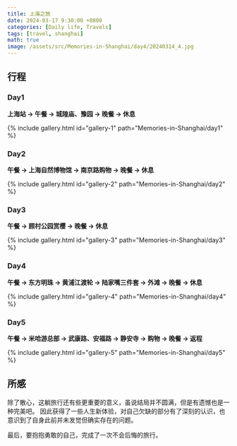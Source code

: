 ```yaml
---
title: 上海之旅
date: 2024-03-17 9:30:00 +0800
categories: [Daily life, Travels]
tags: [travel, shanghai]
math: true
image: /assets/src/Memories-in-Shanghai/day4/20240314_4.jpg
---
```


## 行程

### Day1
**上海站 $\rightarrow$ 午餐 $\rightarrow$ 城隍庙、豫园 $\rightarrow$ 晚餐 $\rightarrow$ 休息**

{% include gallery.html id="gallery-1" path="Memories-in-Shanghai/day1" %}

### Day2
**午餐 $\rightarrow$ 上海自然博物馆 $\rightarrow$ 南京路购物 $\rightarrow$ 晚餐 $\rightarrow$ 休息**

{% include gallery.html id="gallery-2" path="Memories-in-Shanghai/day2" %}

### Day3
**午餐 $\rightarrow$ 顾村公园赏樱 $\rightarrow$ 晚餐 $\rightarrow$ 休息**

{% include gallery.html id="gallery-3" path="Memories-in-Shanghai/day3" %}

### Day4
**午餐 $\rightarrow$ 东方明珠 $\rightarrow$ 黄浦江渡轮 $\rightarrow$ 陆家嘴三件套 $\rightarrow$ 外滩 $\rightarrow$ 晚餐 $\rightarrow$ 休息**

{% include gallery.html id="gallery-4" path="Memories-in-Shanghai/day4" %}

### Day5
**午餐 $\rightarrow$ 米哈游总部 $\rightarrow$ 武康路、安福路 $\rightarrow$ 静安寺 $\rightarrow$ 购物 $\rightarrow$ 晚餐 $\rightarrow$ 返程**

{% include gallery.html id="gallery-5" path="Memories-in-Shanghai/day5" %}

## 所感
除了散心，这躺旅行还有些更重要的意义，虽说结局并不圆满，但是有遗憾也是一种完美吧。
因此获得了一些人生新体验，对自己欠缺的部分有了深刻的认识，也意识到了自身此前并未发觉但确实存在的问题。

最后，要抱抱勇敢的自己，完成了一次不会后悔的旅行。